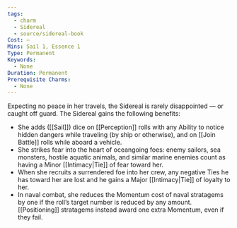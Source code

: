```yaml
---
tags:
  - charm
  - Sidereal
  - source/sidereal-book
Cost: —
Mins: Sail 1, Essence 1
Type: Permanent
Keywords:
  - None
Duration: Permanent
Prerequisite Charms:
  - None
---
```

Expecting no peace in her travels, the Sidereal is rarely disappointed — or caught off guard. The Sidereal gains the following benefits: 
-  She adds ([[Sail]]) dice on [[Perception]] rolls with any Ability to notice hidden dangers while traveling (by ship or otherwise), and on [[Join Battle]] rolls while aboard a vehicle. 
-  She strikes fear into the heart of oceangoing foes: enemy sailors, sea monsters, hostile aquatic animals, and similar marine enemies count as having a Minor [[Intimacy|Tie]] of fear toward her. 
-  When she recruits a surrendered foe into her crew, any negative Ties he has toward her are lost and he gains a Major [[Intimacy|Tie]] of loyalty to her. 
-  In naval combat, she reduces the Momentum cost of naval stratagems by one if the roll’s target number is reduced by any amount. [[Positioning]] stratagems instead award one extra Momentum, even if they fail.